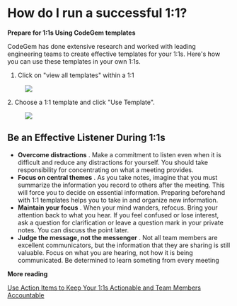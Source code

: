 # How do I run a successful 1:1?

**Prepare for 1:1s Using CodeGem templates**

CodeGem has done extensive research and worked with leading engineering teams to create effective templates for your 1:1s. Here's how you can use these templates in your own 1:1s.

1.  Click on "view all templates" within a 1:1

<figure><img src="https://d15txwkj13xtvh.cloudfront.net/downloads.intercomcdn.com/i/o/510278298/3d232fc091478f96dac74ad6/image.png" /></figure>

2\. Choose a 1:1 template and click "Use Template".

<figure><img src="https://d15txwkj13xtvh.cloudfront.net/downloads.intercomcdn.com/i/o/510279564/9cda319ce993735763ceb280/image.png" /></figure>

## Be an Effective Listener During 1:1s

*   **Overcome distractions** . Make a commitment to listen even when it is difficult and reduce any distractions for yourself. You should take responsibility for concentrating on what a meeting provides.
*   **Focus on central themes** . As you take notes, imagine that you must summarize the information you record to others after the meeting. This will force you to decide on essential information. Preparing beforehand with 1:1 templates helps you to take in and organize new information.
*   **Maintain your focus** . When your mind wanders, refocus. Bring your attention back to what you hear. If you feel confused or lose interest, ask a question for clarification or leave a question mark in your private notes. You can discuss the point later.
*   **Judge the message, not the messenger** . Not all team members are excellent communicators, but the information that they are sharing is still valuable. Focus on what you are hearing, not how it is being communicated. Be determined to learn someting from every meeting

**More reading**

[Use Action Items to Keep Your 1:1s Actionable and Team Members Accountable](https://app.intercom.com/a/apps/io0un5jj/articles/articles/6203936/)
